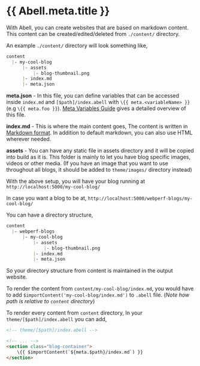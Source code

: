 # {{ Abell.meta.title }}

With Abell, you can create websites that are based on markdown content. This content can be created/edited/deleted from `./content/` directory.

An example `./content/` directory will look something like,

```md
content
  |- my-cool-blog
      |- assets
          |- blog-thumbnail.png
      |- index.md 
      |- meta.json
```

**meta.json** - In this file, you can define variables that can be accessed inside `index.md` and `[$path]/index.abell` with `\{{ meta.<variableName> }}` (e.g `\{{ meta.foo }}`). [Meta Variables Guide](#meta-json-guide) gives a detailed overview of this file.

**index.md** - This is where the main content goes, The content is written in [Markdown format](https://en.wikipedia.org/wiki/Markdown). In addition to default markdown, you can also use HTML wherever needed.

**assets** - You can have any static file in assets directory and it will be copied into build as it is. This folder is mainly to let you have blog specific images, videos or other media. (If you have an image that you want to use throughout all blogs, it should be added to `theme/images/` directory instead)

With the above setup, you will have your blog running at `http://localhost:5000/my-cool-blog/`

In case you want a blog to be at, `http://localhost:5000/webperf-blogs/my-cool-blog/`

You can have a directory structure,

```md
content
  |- webperf-blogs
      |- my-cool-blog
          |- assets
              |- blog-thumbnail.png
          |- index.md 
          |- meta.json
```

So your directory structure from content is maintained in the output website.

To render the content from `content/my-cool-blog/index.md`, you would have to add `$importContent('my-cool-blog/index.md')` to `.abell` file. (*Note how path is relative to `content` directory*)

To render every content from `content` directory, In your `theme/[$path]/index.abell` you can add,

```html
<!-- theme/[$path]/index.abell -->

<!-- ... -->
<section class="blog-container">
    \{{ $importContent(`${meta.$path}/index.md`) }}
</section>
```